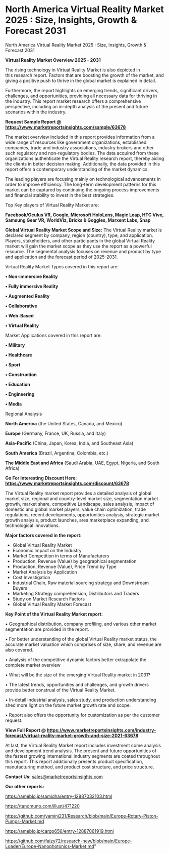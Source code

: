 # North America Virtual Reality Market 2025 : Size, Insights, Growth & Forecast 2031
 North America Virtual Reality Market 2025 : Size, Insights, Growth & Forecast 2031

<Strong> Virtual Reality Market Overview 2025 - 2031</strong>

The rising technology in Virtual Reality Market is also depicted in this research report. Factors that are boosting the growth of the market, and giving a positive push to thrive in the global market is explained in detail.

Furthermore, the report highlights on emerging trends, significant drivers, challenges, and opportunities, providing all necessary data for thriving in the industry. This report market research offers a comprehensive perspective, including an in-depth analysis of the present and future scenarios within the industry.

<strong>Request Sample Report @ <a href=https://www.marketreportsinsights.com/sample/63678>https://www.marketreportsinsights.com/sample/63678</a></strong>

The market overview included in this report provides information from a wide range of resources like government organizations, established companies, trade and industry associations, industry brokers and other such regulatory and non-regulatory bodies. The data acquired from these organizations authenticate the Virtual Reality research report, thereby aiding the clients in better decision making. Additionally, the data provided in this report offers a contemporary understanding of the market dynamics.

The leading players are focusing mainly on technological advancements in order to improve efficiency. The long-term development patterns for this market can be captured by continuing the ongoing process improvements and financial stability to invest in the best strategies.

Top Key players of Virtual Reality Market are:

<strong>Facebook/Oculus VR, Google, Microsoft HoloLens, Magic Leap, HTC Vive, Samsung Gear VR, WorldViz, Bricks & Goggles, Marxent Labs, Snap</strong>

<strong><b>Global Virtual Reality Market Scope and Size:</b></strong>
The Virtual Reality market is declared segment by company, region (country), type, and application. Players, stakeholders, and other participants in the global Virtual Reality market will gain the market scope as they use the report as a powerful resource. The segmental analysis focuses on revenue and product by type and application and the forecast period of 2025-2031.

Virtual Reality Market Types covered in this report are:

<strong>• Non-immersive Reality

• Fully immersive Reality

• Augmented Reality

• Collaborative

• Web-Based

• Virtual Reality</strong>

Market Applications covered in this report are:

<strong>• Military

• Healthcare

• Sport

• Construction

• Education

• Engineering

• Media</strong> 

Regional Analysis

<strong>North America</strong> (the United States, Canada, and Mexico)

<strong>Europe</strong> (Germany, France, UK, Russia, and Italy)

<strong>Asia-Pacific</strong> (China, Japan, Korea, India, and Southeast Asia)

<strong>South America</strong> (Brazil, Argentina, Colombia, etc.)

<strong>The Middle East and Africa</strong> (Saudi Arabia, UAE, Egypt, Nigeria, and South Africa)

<strong>Go For Interesting Discount Here: <a href=https://www.marketreportsinsights.com/discount/63678>https://www.marketreportsinsights.com/discount/63678</a></strong>

The Virtual Reality market report provides a detailed analysis of global market size, regional and country-level market size, segmentation market growth, market share, competitive Landscape, sales analysis, impact of domestic and global market players, value chain optimization, trade regulations, recent developments, opportunities analysis, strategic market growth analysis, product launches, area marketplace expanding, and technological innovations.

<strong><b>Major factors covered in the report:</b></strong>
<ul>
  <li>Global Virtual Reality Market </li>
  <li>Economic Impact on the Industry</li>
  <li>Market Competition in terms of Manufacturers</li>
  <li>Production, Revenue (Value) by geographical segmentation</li>
  <li>Production, Revenue (Value), Price Trend by Type</li>
  <li>Market Analysis by Application</li>
  <li>Cost Investigation</li>
  <li>Industrial Chain, Raw material sourcing strategy and Downstream Buyers</li>
  <li>Marketing Strategy comprehension, Distributors and Traders</li>
  <li>Study on Market Research Factors</li>
  <li>Global Virtual Reality Market Forecast</li>
</ul>

<strong><b>Key Point of the Virtual Reality Market report:</b></strong>

• Geographical distribution, company profiling, and various other market segmentation are provided in the report.

• For better understanding of the global Virtual Reality market status, the accurate market valuation which comprises of size, share, and revenue are also covered.

• Analysis of the competitive dynamic factors better extrapolate the complete market overview

• What will be the size of the emerging Virtual Reality market in 2031?

• The latest trends, opportunities and challenges, and growth drivers provide better construal of the Virtual Reality Market.

• In-detail industrial analysis, sales study, and production understanding shed more light on the future market growth rate and scope.

• Report also offers the opportunity for customization as per the customer request.

<strong><b>View Full Report @ <a href=https://www.marketreportsinsights.com/industry-forecast/virtual-reality-market-growth-and-size-2021-63678>https://www.marketreportsinsights.com/industry-forecast/virtual-reality-market-growth-and-size-2021-63678</a></b></strong>


At last, the Virtual Reality Market report includes investment come analysis and development trend analysis. The present and future opportunities of the fastest growing international industry segments are coated throughout this report. This report additionally presents product specification, manufacturing method, and product cost structure, and price structure.

<strong>Contact Us:</strong>
sales@marketreportsinsights.com

<strong>Our other reports:</strong>

<a href=https://ameblo.jp/samidha/entry-12887032103.html>https://ameblo.jp/samidha/entry-12887032103.html</a>

<a href=https://tanomuno.com/illust/471220>https://tanomuno.com/illust/471220</a>

<a href=https://github.com/yamini231/Research/blob/main/Europe-Rotary-Piston-Pumps-Market.md>https://github.com/yamini231/Research/blob/main/Europe-Rotary-Piston-Pumps-Market.md</a>

<a href=https://ameblo.jp/cargo656/entry-12887061919.html>https://ameblo.jp/cargo656/entry-12887061919.html</a>

<a href=https://github.com/faizy72/research-new/blob/main/Europe-Loader/Europe-Nanophotonics-Market.md>https://github.com/faizy72/research-new/blob/main/Europe-Loader/Europe-Nanophotonics-Market.md</a>"
